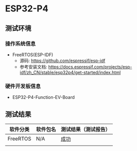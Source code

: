 # ESP32-P4

## 测试环境

### 操作系统信息

- FreeRTOS(ESP-IDF)
    - 源码: https://github.com/espressif/esp-idf
    - 参考安装文档: https://docs.espressif.com/projects/esp-idf/zh_CN/stable/esp32p4/get-started/index.html

### 硬件开发板信息

- ESP32-P4-Function-EV-Board

## 测试结果

| 软件分类       | 软件包名 | 测试结果（测试报告）                        |
| --------------------- | ---------------- | ------------------------------------------------- |
| FreeRTOS  | N/A              | [成功][FreeRTOS]                                |
                             |

[FreeRTOS]: ./FreeRTOS/README.md